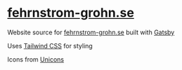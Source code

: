 # [fehrnstrom-grohn.se](https://www.fehrnstrom-grohn.se/)

Website source for [fehrnstrom-grohn.se](https://www.fehrnstrom-grohn.se/) built with [Gatsby](https://www.gatsbyjs.org/)

Uses [Tailwind CSS](https://tailwindcss.com/) for styling

Icons from [Unicons](https://iconscout.com/unicons)
